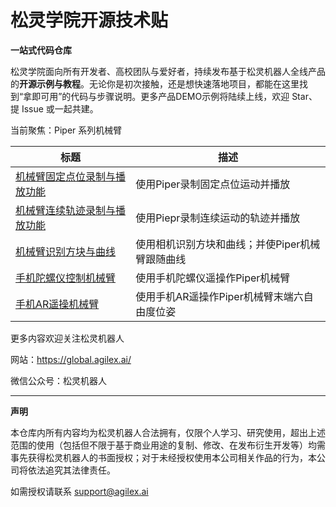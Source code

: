 # 松灵学院开源技术贴  

**一站式代码仓库**

松灵学院面向所有开发者、高校团队与爱好者，持续发布基于松灵机器人全线产品的**开源示例与教程**。无论你是初次接触，还是想快速落地项目，都能在这里找到“拿即可用”的代码与步骤说明。更多产品DEMO示例将陆续上线，欢迎 Star、提 Issue 或一起共建。

当前聚焦：Piper 系列机械臂

| 标题                                                         | 描述                                            |
| ------------------------------------------------------------ | ----------------------------------------------- |
| [机械臂固定点位录制与播放功能](https://github.com/agilexrobotics/Agilex-College/tree/master/piper/recordAndPlayPos) | 使用Piper录制固定点位运动并播放                 |
| [机械臂连续轨迹录制与播放功能](https://github.com/agilexrobotics/Agilex-College/tree/master/piper/recordAndPlayTraj) | 使用Piepr录制连续运动的轨迹并播放               |
| [机械臂识别方块与曲线](https://github.com/agilexrobotics/Agilex-College/tree/master/piper/cubeAndLineDet) | 使用相机识别方块和曲线；并使Piper机械臂跟随曲线 |
| [手机陀螺仪控制机械臂](https://github.com/agilexrobotics/Agilex-College/tree/master/piper/mobilePhoneCtl) | 使用手机陀螺仪遥操作Piper机械臂                 |
| [手机AR遥操机械臂](https://github.com/agilexrobotics/Agilex-College/tree/master/piper/mobilePhoneCtl_AR) | 使用手机AR遥操作Piper机械臂末端六自由度位姿                 |

更多内容欢迎关注松灵机器人

网站：https://global.agilex.ai/

微信公众号：松灵机器人

------

**声明**

本仓库内所有内容均为松灵机器人合法拥有，仅限个人学习、研究使用，超出上述范围的使用（包括但不限于基于商业用途的复制、修改、在发布衍生开发等）均需事先获得松灵机器人的书面授权；对于未经授权使用本公司相关作品的行为，本公司将依法追究其法律责任。

如需授权请联系 [support@agilex.ai](https://github.com/agilexrobotics/Agilex-College/blob/master)

